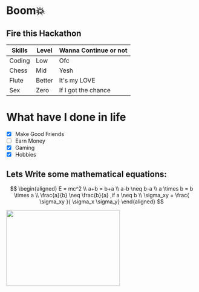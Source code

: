 # Boom💥
## Fire this Hackathon

| Skills | Level | Wanna Continue or not |
| ------- | ------ | ----- |
| Coding | Low | Ofc |
| Chess | Mid | Yesh |
| Flute | Better | It's my LOVE |
| Sex | Zero | If I got the chance |

# What have I done in life
- [x] Make Good Friends
- [ ] Earn Money
- [x] Gaming
- [x] Hobbies

## Lets Write some mathematical equations:

$$
\begin{aligned}
E = mc^2 \\
a+b = b+a \\
a-b \neq b-a \\
a \times b = b \times a \\
\frac{a}{b} \neq \frac{b}{a} ,if a \neq b \\
\sigma_xy = \frac{ \sigma_xy }{ \sigma_x \sigma_y}
\end{aligned}
$$



<img src="https://budleaf.com/wp-content/uploads/2023/08/Adrak-masala-chai-scaled.jpeg" width="300" height="200">

